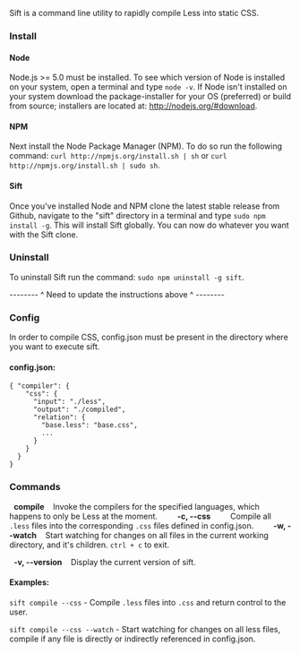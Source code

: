 Sift is a command line utility to rapidly compile Less into static CSS.

### Install

#### Node

Node.js >= 5.0 must be installed. To see which version of Node is installed on your system, open a terminal and type `node -v`. If Node isn't installed on your system download the package-installer for your OS (preferred) or build from source; installers are located at: http://nodejs.org/#download.

#### NPM

Next install the Node Package Manager (NPM). To do so run the following command: `curl http://npmjs.org/install.sh | sh` or `curl http://npmjs.org/install.sh | sudo sh`.

#### Sift

Once you've installed Node and NPM clone the latest stable release from Github, navigate to the "sift" directory in a terminal and type `sudo npm install -g`. This will install Sift globally. You can now do whatever you want with the Sift clone.

### Uninstall

To uninstall Sift run the command: `sudo npm uninstall -g sift`.

-------- ^ Need to update the instructions above ^ --------

### Config

In order to compile CSS, config.json must be present in the directory where you want to execute sift.

#### config.json:

    { "compiler": {
        "css": {
          "input": "./less",
          "output": "./compiled",
          "relation": {
            "base.less": "base.css",
            ...
          }
        }
      }
    }

### Commands

&nbsp;&nbsp;**compile**&nbsp;&nbsp;&nbsp;&nbsp;Invoke the compilers for the specified languages, which happens to only be Less at the moment. 
&nbsp;&nbsp;&nbsp;&nbsp;&nbsp;&nbsp;&nbsp;&nbsp;**-c, --css**&nbsp;&nbsp;&nbsp;&nbsp;&nbsp;&nbsp;&nbsp;&nbsp;&nbsp;Compile all `.less` files into the corresponding `.css` files defined in config.json.
&nbsp;&nbsp;&nbsp;&nbsp;&nbsp;&nbsp;&nbsp;&nbsp;**-w, --watch**&nbsp;&nbsp;&nbsp;&nbsp;Start watching for changes on all files in the current working directory, and it's children. `ctrl + c` to exit.

&nbsp;&nbsp;**-v, --version**&nbsp;&nbsp;&nbsp;&nbsp;Display the current version of sift.

#### Examples:

`sift compile --css` - Compile `.less` files into `.css` and return control to the user.

`sift compile --css --watch` - Start watching for changes on all less files, compile if any file is directly or indirectly referenced in config.json.